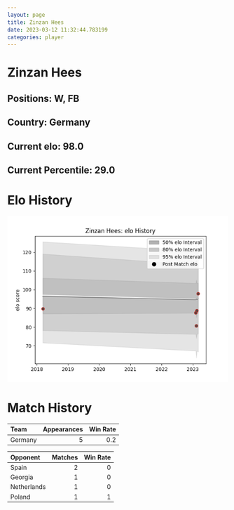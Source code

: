 ```yaml
---  
layout: page  
title: Zinzan Hees  
date: 2023-03-12 11:32:44.783199  
categories: player  
---
```

# Zinzan Hees

## Positions: W, FB

## Country: Germany

## Current elo: 98.0

## Current Percentile: 29.0

# Elo History


![elo history](history_ZinzanHees.png)
# Match History


| Team    |   Appearances |   Win Rate |
|:--------|--------------:|-----------:|
| Germany |             5 |        0.2 |

| Opponent    |   Matches |   Win Rate |
|:------------|----------:|-----------:|
| Spain       |         2 |          0 |
| Georgia     |         1 |          0 |
| Netherlands |         1 |          0 |
| Poland      |         1 |          1 |
